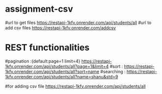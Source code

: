 # assignment-csv
#url to get files https://restapi-1kfv.onrender.com/api/students/all
#url to add csv files https://restapi-1kfv.onrender.com/addcsv

# REST functionalities

#pagination :{default:page=1 limit=4} https://restapi-1kfv.onrender.com/api/students/all?page=1&limit=4
#sort :  https://restapi-1kfv.onrender.com/api/students/all?sort=name
#searching :  https://restapi-1kfv.onrender.com/api/students/all?name=shanu&std=9

#for adding csv file  https://restapi-1kfv.onrender.com/api/students/all
